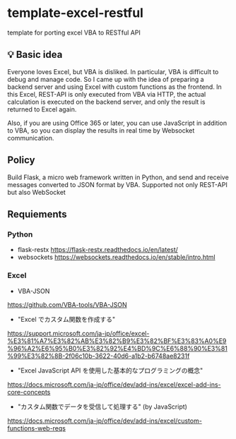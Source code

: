 # template-excel-restful
template for porting excel VBA to RESTful API

## :bulb: Basic idea
Everyone loves Excel, but VBA is disliked. In particular, VBA is difficult to debug and manage code.
So I came up with the idea of preparing a backend server and using Excel with custom functions as the frontend.
In this Excel, REST-API is only executed from VBA via HTTP, the actual calculation is executed on the backend server, and only the result is returned to Excel again.

Also, if you are using Office 365 or later, you can use JavaScript in addition to VBA, so you can display the results in real time by Websocket communication.

## Policy
Build Flask, a micro web framework written in Python, and send and receive messages converted to JSON format by VBA.
Supported not only REST-API but also WebSocket

## Requiements
### Python
 - flask-restx
 https://flask-restx.readthedocs.io/en/latest/
 - websockets
 https://websockets.readthedocs.io/en/stable/intro.html
 
### Excel
 - VBA-JSON
 
 https://github.com/VBA-tools/VBA-JSON
 - "Excel でカスタム関数を作成する"
 
 https://support.microsoft.com/ja-jp/office/excel-%E3%81%A7%E3%82%AB%E3%82%B9%E3%82%BF%E3%83%A0%E9%96%A2%E6%95%B0%E3%82%92%E4%BD%9C%E6%88%90%E3%81%99%E3%82%8B-2f06c10b-3622-40d6-a1b2-b6748ae8231f
 - "Excel JavaScript API を使用した基本的なプログラミングの概念"
 
 https://docs.microsoft.com/ja-jp/office/dev/add-ins/excel/excel-add-ins-core-concepts
 - "カスタム関数でデータを受信して処理する" (by JavaScript)
 
 https://docs.microsoft.com/ja-jp/office/dev/add-ins/excel/custom-functions-web-reqs
